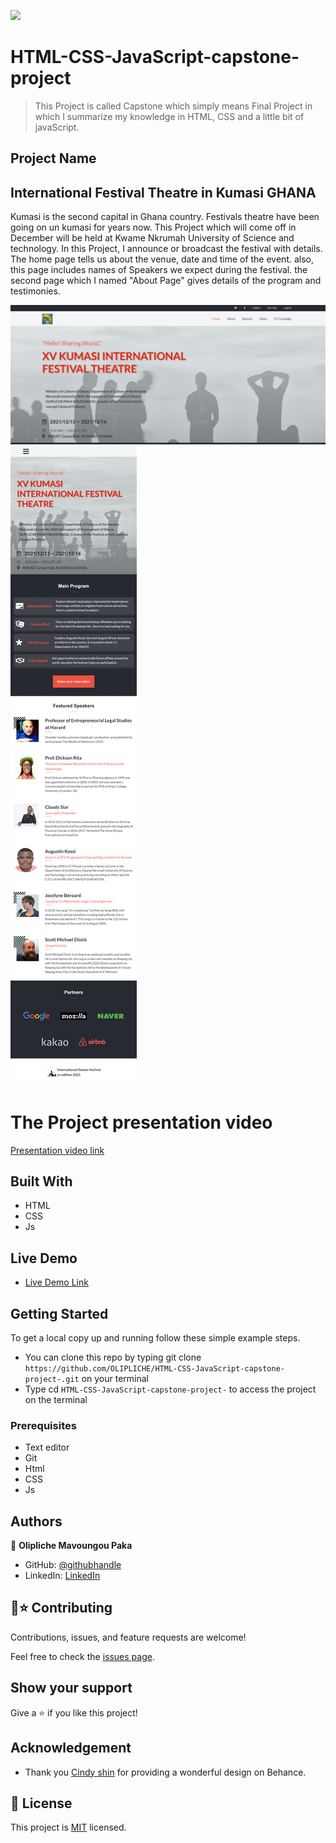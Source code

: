 ![](https://img.shields.io/badge/Microverse-blueviolet)

# HTML-CSS-JavaScript-capstone-project

>This Project is called Capstone which simply means Final Project in which I summarize my knowledge in HTML, CSS and 
a little bit of javaScript.

## Project Name
## International Festival Theatre in Kumasi GHANA
 Kumasi is the second capital in Ghana country. Festivals theatre have been going on un kumasi for years now. This Project which
 will come off in December will be held at Kwame Nkrumah University of Science and technology. In this Project, I announce or 
 broadcast the festival with details. The home page tells us about the venue, date and time of the event. also, this page includes names
 of Speakers we expect during the festival. the second page which I named "About Page" gives details of the program and testimonies. 

![Desktop-Images](./images/pageFestival.png)
![Desktop Phone size image](./images/CapstoneProject1.png)

# The Project presentation video
[Presentation video link](https://www.loom.com/share/f50d19dcc2154e069459e9b9c36941e2)

## Built With

- HTML
- CSS
- Js

## Live Demo
- [Live Demo Link](https://olipliche.github.io/HTML-CSS-JavaScript-capstone-project-/)

## Getting Started
To get a local copy up and running follow these simple example steps.

- You can clone this repo by typing git clone `https://github.com/OLIPLICHE/HTML-CSS-JavaScript-capstone-project-.git` on your terminal
- Type cd `HTML-CSS-JavaScript-capstone-project-` to access the project on the terminal


### Prerequisites
- Text editor
- Git
- Html
- CSS
- Js

## Authors
👤 **Olipliche Mavoungou Paka**
- GitHub: [@githubhandle](https://github.com/OLIPLICHE)
- LinkedIn: [LinkedIn](https://www.linkedin.com/in/olipliche-paka-mavoungou/)


## 🤝⭐️ Contributing

Contributions, issues, and feature requests are welcome!

Feel free to check the [issues page](https://github.com/OLIPLICHE/HTML-CSS-JavaScript-capstone-project-/issues).

## Show your support

Give a ⭐️ if you like this project!

## Acknowledgement
- Thank you [Cindy shin](https://www.behance.net/adagio07) for providing a wonderful design on Behance.
## 📝 License

This project is [MIT](./MIT.md) licensed.